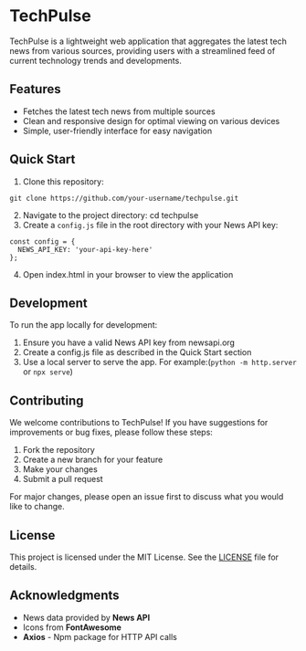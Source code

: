 # TechPulse

TechPulse is a lightweight web application that aggregates the latest tech news from various sources, providing users with a streamlined feed of current technology trends and developments.

## Features

- Fetches the latest tech news from multiple sources
- Clean and responsive design for optimal viewing on various devices
- Simple, user-friendly interface for easy navigation

## Quick Start

1. Clone this repository: 
```
git clone https://github.com/your-username/techpulse.git
```
2. Navigate to the project directory:
cd techpulse
3. Create a `config.js` file in the root directory with your News API key:

```
const config = {
  NEWS_API_KEY: 'your-api-key-here'
};
```
4. Open index.html in your browser to view the application


## Development

To run the app locally for development:

1. Ensure you have a valid News API key from newsapi.org
2. Create a config.js file as described in the Quick Start section
3. Use a local server to serve the app. For example:(```python -m http.server``` or ```npx serve```)

## Contributing

We welcome contributions to TechPulse! If you have suggestions for improvements or bug fixes, please follow these steps:

1. Fork the repository
2. Create a new branch for your feature
3. Make your changes
4. Submit a pull request

For major changes, please open an issue first to discuss what you would like to change.

## License

This project is licensed under the MIT License. See the [LICENSE](LICENSE) file for details.

## Acknowledgments
- News data provided by **News API**
- Icons from **FontAwesome**
- **Axios** -  Npm package for HTTP API calls

